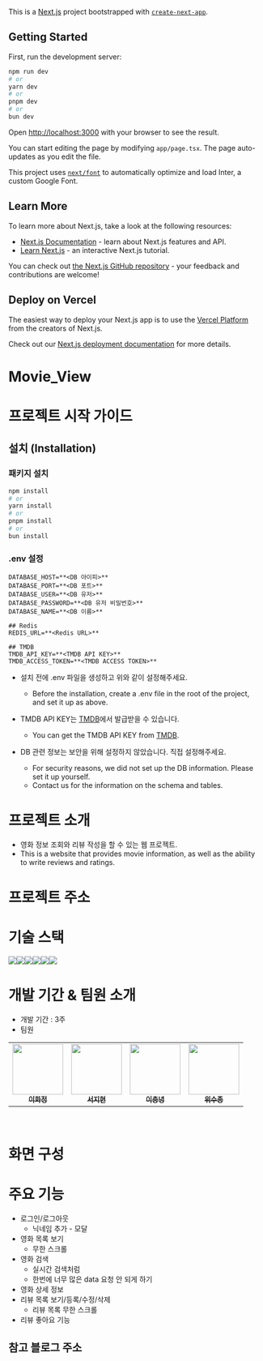 This is a [Next.js](https://nextjs.org/) project bootstrapped with [`create-next-app`](https://github.com/vercel/next.js/tree/canary/packages/create-next-app).

## Getting Started

First, run the development server:

```bash
npm run dev
# or
yarn dev
# or
pnpm dev
# or
bun dev
```

Open [http://localhost:3000](http://localhost:3000) with your browser to see the result.

You can start editing the page by modifying `app/page.tsx`. The page auto-updates as you edit the file.

This project uses [`next/font`](https://nextjs.org/docs/basic-features/font-optimization) to automatically optimize and load Inter, a custom Google Font.

## Learn More

To learn more about Next.js, take a look at the following resources:

- [Next.js Documentation](https://nextjs.org/docs) - learn about Next.js features and API.
- [Learn Next.js](https://nextjs.org/learn) - an interactive Next.js tutorial.

You can check out [the Next.js GitHub repository](https://github.com/vercel/next.js/) - your feedback and contributions are welcome!

## Deploy on Vercel

The easiest way to deploy your Next.js app is to use the [Vercel Platform](https://vercel.com/new?utm_medium=default-template&filter=next.js&utm_source=create-next-app&utm_campaign=create-next-app-readme) from the creators of Next.js.

Check out our [Next.js deployment documentation](https://nextjs.org/docs/deployment) for more details.

# Movie_View

# 프로젝트 시작 가이드
## 설치 (Installation)
### 패키지 설치
```bash
npm install
# or
yarn install
# or
pnpm install
# or
bun install
```

### .env 설정

```
DATABASE_HOST=**<DB 아이피>**
DATABASE_PORT=**<DB 포트>**
DATABASE_USER=**<DB 유저>**
DATABASE_PASSWORD=**<DB 유저 비밀번호>**
DATABASE_NAME=**<DB 이름>**

## Redis
REDIS_URL=**<Redis URL>**

## TMDB
TMDB_API_KEY=**<TMDB API KEY>**
TMDB_ACCESS_TOKEN=**<TMDB ACCESS TOKEN>**
```
* 설치 전에 .env 파일을 생성하고 위와 같이 설정해주세요.
  * Before the installation, create a .env file in the root of the project, and set it up as above.

* TMDB API KEY는 [TMDB](https://www.themoviedb.org/)에서 발급받을 수 있습니다.
  * You can get the TMDB API KEY from [TMDB](https://www.themoviedb.org/).

* DB 관련 정보는 보안을 위해 설정하지 않았습니다. 직접 설정해주세요.
  * For security reasons, we did not set up the DB information. Please set it up yourself. 
  * Contact us for the information on the schema and tables.

# 프로젝트 소개
- 영화 정보 조회와 리뷰 작성을 할 수 있는 웹 프로젝트.
- This is a website that provides movie information, as well as the ability to write reviews and ratings.

# 프로젝트 주소

# 기술 스택
<div style='display: flex;'>
  <img src="https://img.shields.io/badge/Tailwind CSS-06B6D4?style=for-the-badge&logo=tailwindcss&logoColor=white">
  <img src="https://img.shields.io/badge/TypeScript-3178C6?style=for-the-badge&logo=typescript&logoColor=white">
  <img src="https://img.shields.io/badge/React-61DAFB?style=for-the-badge&logo=React&logoColor=white">
  <img src="https://img.shields.io/badge/Redis-DC382D?style=for-the-badge&logo=Redis&logoColor=white"> 
  <img src="https://img.shields.io/badge/Next-000000?style=for-the-badge&logo=nextdotjs&logoColor=white">
  <img src="https://img.shields.io/badge/MariaDB-003545?style=for-the-badge&logo=mariadb&logoColor=white">
</div>

# 개발 기간 & 팀원 소개
- 개발 기간 : 3주
- 팀원
<table>
  <tbody>
    <tr>
      <td align="center"><a href="https://github.com/orgs/MovieView/people/jeong922"><img src="https://item.kakaocdn.net/do/b5d3d6a7b67fbf5afdaffb79fffbf8b18f324a0b9c48f77dbce3a43bd11ce785" width="100px;" alt=""/><br /><sub><b>이화정 </b></sub></a><br /></td>
      <td align="center"><a href="https://github.com/jh0222"><img src="https://item.kakaocdn.net/do/47112f1ae6f87f4323cb73f65a8c5424f604e7b0e6900f9ac53a43965300eb9a" width="100px;" alt=""/><br /><sub><b>서지현 </b></sub></a><br /></td>
      <td align="center"><a href="https://github.com/orgs/MovieView/people/choongnyeong6215"><img src="https://avatars.githubusercontent.com/u/138146406?v=4" width="100px;" alt=""/><br /><sub><b>이충녕 </b></sub></a><br /></td>
      <td align="center"><a href="https://github.com/7jw92nVd1kLaq1"><img src="https://avatars.githubusercontent.com/u/75822302?v=4" width="100px;" alt=""/><br /><sub><b>위수종 </b></sub></a><br /></td>
     <tr/>
  </tbody>
</table>
<br />

# 화면 구성

# 주요 기능
- 로그인/로그아웃
    - 닉네임 추가 - 모달
- 영화 목록 보기
    - 무한 스크롤
- 영화 검색
    - 실시간 검색처럼
    - 한번에 너무 많은 data 요청 안 되게 하기
- 영화 상세 정보
- 리뷰 목록 보기/등록/수정/삭제
    - 리뷰 목록 무한 스크롤
- 리뷰 좋아요 기능
  
## 참고 블로그 주소

